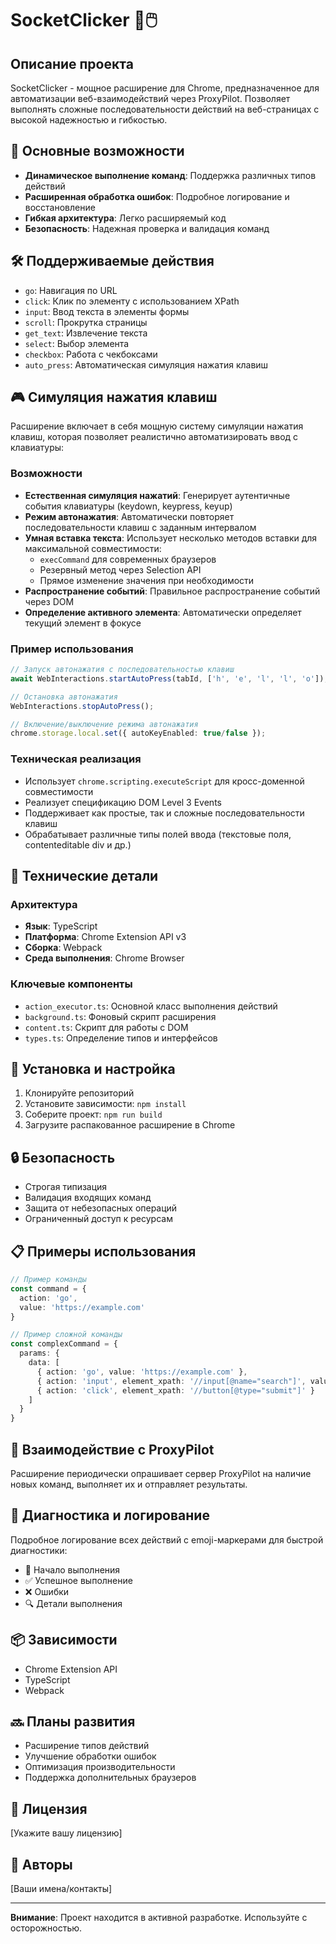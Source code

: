 # SocketClicker 🤖🖱️

## Описание проекта

SocketClicker - мощное расширение для Chrome, предназначенное для автоматизации веб-взаимодействий через ProxyPilot. Позволяет выполнять сложные последовательности действий на веб-страницах с высокой надежностью и гибкостью.

## 🌟 Основные возможности

- **Динамическое выполнение команд**: Поддержка различных типов действий
- **Расширенная обработка ошибок**: Подробное логирование и восстановление
- **Гибкая архитектура**: Легко расширяемый код
- **Безопасность**: Надежная проверка и валидация команд

## 🛠 Поддерживаемые действия

- `go`: Навигация по URL
- `click`: Клик по элементу с использованием XPath
- `input`: Ввод текста в элементы формы
- `scroll`: Прокрутка страницы
- `get_text`: Извлечение текста
- `select`: Выбор элемента
- `checkbox`: Работа с чекбоксами
- `auto_press`: Автоматическая симуляция нажатия клавиш

## 🎮 Симуляция нажатия клавиш

Расширение включает в себя мощную систему симуляции нажатия клавиш, которая позволяет реалистично автоматизировать ввод с клавиатуры:

### Возможности

- **Естественная симуляция нажатий**: Генерирует аутентичные события клавиатуры (keydown, keypress, keyup)
- **Режим автонажатия**: Автоматически повторяет последовательности клавиш с заданным интервалом
- **Умная вставка текста**: Использует несколько методов вставки для максимальной совместимости:
  - `execCommand` для современных браузеров
  - Резервный метод через Selection API
  - Прямое изменение значения при необходимости
- **Распространение событий**: Правильное распространение событий через DOM
- **Определение активного элемента**: Автоматически определяет текущий элемент в фокусе

### Пример использования

```typescript
// Запуск автонажатия с последовательностью клавиш
await WebInteractions.startAutoPress(tabId, ['h', 'e', 'l', 'l', 'o']);

// Остановка автонажатия
WebInteractions.stopAutoPress();

// Включение/выключение режима автонажатия
chrome.storage.local.set({ autoKeyEnabled: true/false });
```

### Техническая реализация

- Использует `chrome.scripting.executeScript` для кросс-доменной совместимости
- Реализует спецификацию DOM Level 3 Events
- Поддерживает как простые, так и сложные последовательности клавиш
- Обрабатывает различные типы полей ввода (текстовые поля, contenteditable div и др.)

## 🔧 Технические детали

### Архитектура

- **Язык**: TypeScript
- **Платформа**: Chrome Extension API v3
- **Сборка**: Webpack
- **Среда выполнения**: Chrome Browser

### Ключевые компоненты

- `action_executor.ts`: Основной класс выполнения действий
- `background.ts`: Фоновый скрипт расширения
- `content.ts`: Скрипт для работы с DOM
- `types.ts`: Определение типов и интерфейсов

## 🚀 Установка и настройка

1. Клонируйте репозиторий
2. Установите зависимости: `npm install`
3. Соберите проект: `npm run build`
4. Загрузите распакованное расширение в Chrome

## 🔒 Безопасность

- Строгая типизация
- Валидация входящих команд
- Защита от небезопасных операций
- Ограниченный доступ к ресурсам

## 📋 Примеры использования

```typescript
// Пример команды
const command = {
  action: 'go',
  value: 'https://example.com'
}

// Пример сложной команды
const complexCommand = {
  params: {
    data: [
      { action: 'go', value: 'https://example.com' },
      { action: 'input', element_xpath: '//input[@name="search"]', value: 'test' },
      { action: 'click', element_xpath: '//button[@type="submit"]' }
    ]
  }
}
```

## 🤝 Взаимодействие с ProxyPilot

Расширение периодически опрашивает сервер ProxyPilot на наличие новых команд, выполняет их и отправляет результаты.

## 🐛 Диагностика и логирование

Подробное логирование всех действий с emoji-маркерами для быстрой диагностики:
- 🚀 Начало выполнения
- ✅ Успешное выполнение
- ❌ Ошибки
- 🔍 Детали выполнения

## 📦 Зависимости

- Chrome Extension API
- TypeScript
- Webpack

## 🔜 Планы развития

- Расширение типов действий
- Улучшение обработки ошибок
- Оптимизация производительности
- Поддержка дополнительных браузеров

## 📄 Лицензия

[Укажите вашу лицензию]

## 👥 Авторы

[Ваши имена/контакты]

---

**Внимание**: Проект находится в активной разработке. Используйте с осторожностью.
